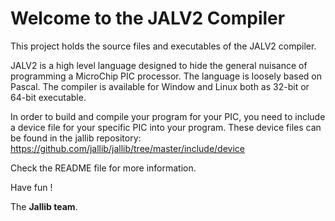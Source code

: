 # Welcome to the JALV2 Compiler 

This project holds the source files and executables of the JALV2 compiler.

JALV2 is a high level language designed to hide the general nuisance of programming a MicroChip PIC
processor. The language is loosely based on Pascal. The compiler is available for Window and Linux
both as 32-bit or 64-bit executable. 

In order to build and compile your program for your PIC, you need to include a device file for
your specific PIC into your program. These device files can be found in the jallib repository:
https://github.com/jallib/jallib/tree/master/include/device
 
Check the README file for more information.

Have fun !

The **Jallib team**. 
